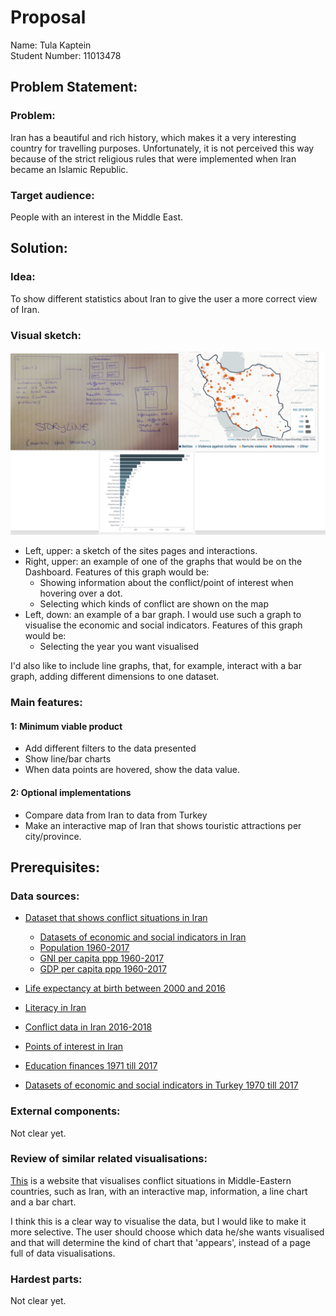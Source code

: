 # Proposal

Name: Tula Kaptein  
Student Number: 11013478

## Problem Statement:
### Problem:
Iran has a beautiful and rich history, which makes it a very interesting country
for travelling purposes. Unfortunately, it is not perceived this way because of
the strict religious rules that were implemented when Iran became an Islamic
Republic.

### Target audience:
People with an interest in the Middle East.

## Solution:
### Idea:
To show different statistics about Iran to give the user a more correct view of
Iran.

### Visual sketch:
![](doc/visualSketch.png)
* Left, upper: a sketch of the sites pages and interactions.
* Right, upper: an example of one of the graphs that would be on the Dashboard. Features of this graph would be:
  * Showing information about the conflict/point of interest when hovering over a dot.
  * Selecting which kinds of conflict are shown on the map
* Left, down: an example of a bar graph. I would use such a graph to visualise the economic and social indicators. Features of this graph would be:
  * Selecting the year you want visualised

I'd also like to include line graphs, that, for example, interact with
a bar graph, adding different dimensions to one dataset.

### Main features:
#### 1: Minimum viable product
+ Add different filters to the data presented
+ Show line/bar charts
+ When data points are hovered, show the data value.

#### 2: Optional implementations
+ Compare data from Iran to data from Turkey
+ Make an interactive map of Iran that shows touristic attractions per city/province.

## Prerequisites:
### Data sources:
* [Dataset that shows conflict situations in Iran](https://www.acleddata.com/data/)

  * [Datasets of economic and social indicators in Iran](https://data.world/hdx/e2596787-a8e5-4b29-8527-57e77817c4ce/workspace/intro)
  * [Population 1960-2017](https://data.world/hdx/e2596787-a8e5-4b29-8527-57e77817c4ce/workspace/file?filename=population-total-11.json)
  * [GNI per capita ppp 1960-2017](https://data.world/hdx/e2596787-a8e5-4b29-8527-57e77817c4ce/workspace/file?filename=gni-per-capita-ppp-current-international-6.json)
  * [GDP per capita ppp 1960-2017](https://data.world/hdx/e2596787-a8e5-4b29-8527-57e77817c4ce/workspace/file?filename=gdp-per-capita-ppp-current-international-2.json)
* [Life expectancy at birth between 2000 and 2016](https://data.humdata.org/dataset/who-data-for-iran-islamic-republic-of/resource/6bd6143d-f216-49ac-bffa-040578fbf2c5)
* [Literacy in Iran](https://data.worldbank.org/indicator/SE.ADT.LITR.ZS?view=chart)
* [Conflict data in Iran 2016-2018](https://data.humdata.org/dataset/acled-data-for-iran-islamic-republic-of)
* [Points of interest in Iran](https://data.humdata.org/dataset/hotosm_irn_points_of_interest)
* [Education finances 1971 till 2017](https://data.humdata.org/dataset/unesco-indicators-for-iran-islamic-republic-of)
* [Datasets of economic and social indicators in Turkey 1970 till 2017](https://data.humdata.org/dataset/world-bank-indicators-for-turkey)

### External components:
Not clear yet.

### Review of similar related visualisations:
[This](https://www.acleddata.com/dashboard/#364) is a website that visualises conflict situations in Middle-Eastern countries, such as Iran, with an interactive map, information, a line chart and a bar chart.

I think this is a clear way to visualise the data, but I would like to make it more selective.
The user should choose which data he/she wants visualised and that will
determine the kind of chart that 'appears', instead of a page full of data visualisations.

### Hardest parts:
Not clear yet.
